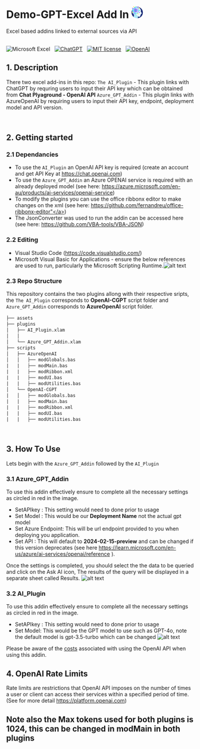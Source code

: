 # Demo-GPT-Excel Add In ![alt text](assets/AI-icon.png)
 Excel based addins linked to external sources via API
 <br /><br />

<!-- badges: start -->
![Microsoft Excel](https://img.shields.io/badge/Microsoft_Excel-217346?logo=microsoft-excel&logoColor=white)&nbsp;&nbsp;
[![ChatGPT](https://img.shields.io/badge/ChatGPT-74aa9c?style=badge&logo=openai&logoColor=white)](https://chat.openai.com)&nbsp;&nbsp;
[![MIT license](https://img.shields.io/badge/License-MIT-yellow.svg)](https://github.com/Ads2024/GPT-Excel-Add-In/blob/main/LICENSE)&nbsp;&nbsp;
[![OpenAI](https://img.shields.io/badge/OpenAI-000000?style=badge&logo=openai&logoColor=white)](https://openai.com)&nbsp;&nbsp;
<!-- badges: end -->

<!-- DESCRIPTION -->

## 1. Description
There two excel add-ins in this repo: 
```The AI_Plugin``` - This plugin links with ChatGPT  by requring users to input their API key which can be obtained from **Chat Plyaground - OpenAI API**
```Azure_GPT_Addin``` - This plugin links with AzureOpenAI by requiring users to input their API key, endpoint, deployment model and API version.

<br />
<!-- GETTING STARTED -->

## 2. Getting started
### 2.1 Dependancies
- To use the ```AI_Plugin``` an OpenAI API key is required (create an account and get API Key at <a href="https://chat.openai.com">https://chat.openai.com</a>)
- To use the ```Azure_GPT_Addin``` an Azure OPENAI service is required with an already deployed model (see here: <a href="https://azure.microsoft.com/en-au/products/ai-services/openai-service">https://azure.microsoft.com/en-au/products/ai-services/openai-service</a>)
- To modify the plugins you can use the office ribbonx editor to make changes on the xml (see here: <a href="https://github.com/fernandreu/office-ribbonx-editor">https://github.com/fernandreu/office-ribbonx-editor"</a>)
- The JsonConverter was used to run the addin can be accessed here (see here: <a href="https://github.com/VBA-tools/VBA-JSON">https://github.com/VBA-tools/VBA-JSON</a>)

### 2.2 Editing
- Visual Studio Code (<a href="https://code.visualstudio.com/">https://code.visualstudio.com/</a>)
- Microsoft Visual Basic for Applications - ensure the below references are used to run, particularly the Microsoft Scripting Runtime.![alt text](assets/References.PNG)


### 2.3 Repo Structure
This repository contains the two plugins allong with their respective sripts, the ```The AI_Plugin```  corresponds to **OpenAI-CGPT** script folder and ```Azure_GPT_Addin``` corresponds to **AzureOpenAI** script folder.
   
    ├── assets
    ├── plugins
    │   ├── AI_Plugin.xlam
    │   │   
    │   └── Azure_GPT_Addin.xlam
    ├── scripts
    │   ├── AzureOpenAI
    │   │   ├── modGlobals.bas 
    |   |   ├── modMain.bas
    |   |   ├── modRibbon.xml
    |   |   ├── modUI.bas
    |   |   ├── modUtilities.bas 
    │   └── OpenAI-CGPT
    |   │   ├── modGlobals.bas
    |   |   ├── modMain.bas
    |   |   ├── modRibbon.xml
    |   |   ├── modUI.bas
    |   |   ├── modUtilities.bas

<br />

<!-- INSTRUCTIONS -->
## 3. How To Use

Lets begin with the ```Azure_GPT_Addin``` followed by the ```AI_Plugin```

### 3.1 Azure_GPT_Addin
To use this addin effectively ensure to complete all the necessary settings as circled in red in the image.
  - SetAPIkey : This setting would need to done prior to usage
  - Set Model : This would be our **Deployment Name** not the actual gpt model
  - Set Azure Endpoint: This will be url endpoint provided to you when deploying you application.
  - Set API : This will default to **2024-02-15-preview** and can be changed if this version deprecates (see here <a href='https://learn.microsoft.com/en-us/azure/ai-services/openai/reference'>https://learn.microsoft.com/en-us/azure/ai-services/openai/reference</a> ).

Once the settings is completed, you should select the the data to be queried and click on the Ask AI icon, The results of the query will be displayed in a separate sheet called Results.
![alt text](assets/AzureOpenAI.PNG)






### 3.2 AI_Plugin
To use this addin effectively ensure to complete all the necessary settings as circled in red in the image.
  - SetAPIkey : This setting would need to done prior to usage
  - Set Model: This would be the GPT model to use such as GPT-4o, note the default model is gpt-3.5-turbo which can be changed
![alt text](assets/AI_Plugin.PNG)

Please be aware of the [costs](https://openai.com/pricing) associated with using the OpenAI API when using this addin.


<!-- OpenAI API Rate Limits -->

## 4. OpenAI Rate Limits
Rate limits are restrictions that OpenAI API imposes on the number of times a user or client can access their services within a specified period of time. (See for more detail <a href='https://platform.openai.com/docs/guides/rate-limits'>https://platform.openai.com</a>)

## Note also the Max tokens used for both plugins is 1024, this can be changed in modMain in both plugins

